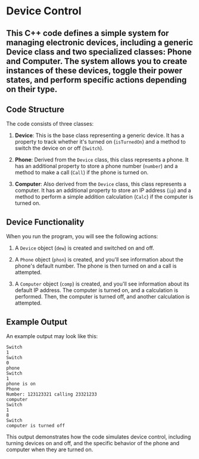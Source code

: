 # Device Control

## This C++ code defines a simple system for managing electronic devices, including a generic Device class and two specialized classes: Phone and Computer. The system allows you to create instances of these devices, toggle their power states, and perform specific actions depending on their type.

## Code Structure

The code consists of three classes:

1. **Device**: This is the base class representing a generic device. It has a property to track whether it's turned on (`isTurnedOn`) and a method to switch the device on or off (`Switch`).

2. **Phone**: Derived from the `Device` class, this class represents a phone. It has an additional property to store a phone number (`number`) and a method to make a call (`Call`) if the phone is turned on.

3. **Computer**: Also derived from the `Device` class, this class represents a computer. It has an additional property to store an IP address (`ip`) and a method to perform a simple addition calculation (`Calc`) if the computer is turned on.

## Device Functionality

When you run the program, you will see the following actions:

1. A `Device` object (`dew`) is created and switched on and off.

2. A `Phone` object (`phon`) is created, and you'll see information about the phone's default number. The phone is then turned on and a call is attempted.

3. A `Computer` object (`comp`) is created, and you'll see information about its default IP address. The computer is turned on, and a calculation is performed. Then, the computer is turned off, and another calculation is attempted.

## Example Output

An example output may look like this:

```
Switch
1
Switch
0
phone
Switch
1
phone is on
Phone
Number: 123123321 calling 23321233
computer
Switch
1
8
Switch
computer is turned off
```

This output demonstrates how the code simulates device control, including turning devices on and off, and the specific behavior of the phone and computer when they are turned on.

